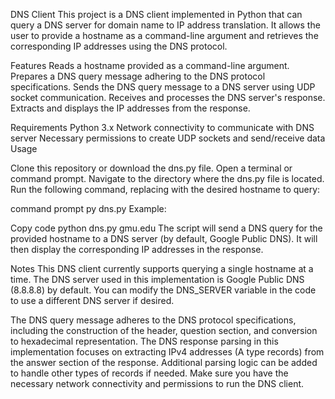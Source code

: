 DNS Client
This project is a DNS client implemented in Python that can query a DNS server for domain name to IP address translation. It allows the user to provide a hostname as a command-line argument and retrieves the corresponding IP addresses using the DNS protocol.

Features
Reads a hostname provided as a command-line argument.
Prepares a DNS query message adhering to the DNS protocol specifications.
Sends the DNS query message to a DNS server using UDP socket communication.
Receives and processes the DNS server's response.
Extracts and displays the IP addresses from the response.

Requirements
Python 3.x
Network connectivity to communicate with DNS server
Necessary permissions to create UDP sockets and send/receive data
Usage

Clone this repository or download the dns.py file.
Open a terminal or command prompt.
Navigate to the directory where the dns.py file is located.
Run the following command, replacing <hostname> with the desired hostname to query:

command prompt
py dns.py <hostname>
Example:

Copy code
python dns.py gmu.edu
The script will send a DNS query for the provided hostname to a DNS server (by default, Google Public DNS). It will then display the corresponding IP addresses in the response.

Notes
This DNS client currently supports querying a single hostname at a time.
The DNS server used in this implementation is Google Public DNS (8.8.8.8) by default. You can modify the DNS_SERVER variable in the code to use a different DNS server if desired.

The DNS query message adheres to the DNS protocol specifications, including the construction of the header, question section, and conversion to hexadecimal representation.
The DNS response parsing in this implementation focuses on extracting IPv4 addresses (A type records) from the answer section of the response. Additional parsing logic can be added to handle other types of records if needed.
Make sure you have the necessary network connectivity and permissions to run the DNS client.